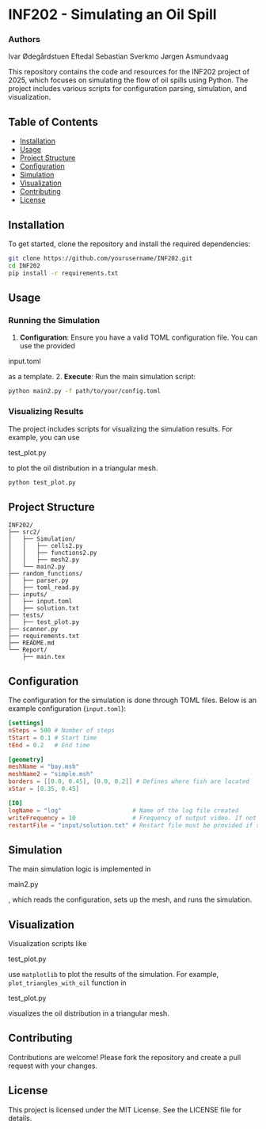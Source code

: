 # INF202 - Simulating an Oil Spill

### Authors
Ivar Ødegårdstuen Eftedal
Sebastian Sverkmo
Jørgen Asmundvaag

This repository contains the code and resources for the INF202 project of 2025, which focuses on simulating the flow of oil spills using Python. The project includes various scripts for configuration parsing, simulation, and visualization.

## Table of Contents
- [Installation](#installation)
- [Usage](#usage)
- [Project Structure](#project-structure)
- [Configuration](#configuration)
- [Simulation](#simulation)
- [Visualization](#visualization)
- [Contributing](#contributing)
- [License](#license)

## Installation

To get started, clone the repository and install the required dependencies:

```bash
git clone https://github.com/yourusername/INF202.git
cd INF202
pip install -r requirements.txt
```

## Usage

### Running the Simulation

1. **Configuration**: Ensure you have a valid TOML configuration file. You can use the provided 

input.toml

 as a template.
2. **Execute**: Run the main simulation script:

```bash
python main2.py -f path/to/your/config.toml
```

### Visualizing Results

The project includes scripts for visualizing the simulation results. For example, you can use 

test_plot.py

 to plot the oil distribution in a triangular mesh.

```bash
python test_plot.py
```

## Project Structure

```
INF202/
├── src2/
│   ├── Simulation/
│   │   ├── cells2.py
│   │   ├── functions2.py
│   │   ├── mesh2.py
│   └── main2.py
├── random_functions/
│   ├── parser.py
│   ├── toml_read.py
├── inputs/
│   ├── input.toml
│   ├── solution.txt
├── tests/
│   ├── test_plot.py
├── scanner.py
├── requirements.txt
├── README.md
└── Report/
    ├── main.tex
```

## Configuration

The configuration for the simulation is done through TOML files. Below is an example configuration (`input.toml`):

```toml
[settings]
nSteps = 500 # Number of steps
tStart = 0.1 # Start time
tEnd = 0.2   # End time

[geometry]
meshName = "bay.msh"
meshName2 = "simple.msh"
borders = [[0.0, 0.45], [0.0, 0.2]] # Defines where fish are located
xStar = [0.35, 0.45]

[IO]
logName = "log"                    # Name of the log file created
writeFrequency = 10                # Frequency of output video. If not provided, no video is recorded
restartFile = "input/solution.txt" # Restart file must be provided if start time is provided.
```

## Simulation

The main simulation logic is implemented in 

main2.py

, which reads the configuration, sets up the mesh, and runs the simulation.

## Visualization

Visualization scripts like 

test_plot.py

 use `matplotlib` to plot the results of the simulation. For example, `plot_triangles_with_oil` function in 

test_plot.py

 visualizes the oil distribution in a triangular mesh.

## Contributing

Contributions are welcome! Please fork the repository and create a pull request with your changes.

## License

This project is licensed under the MIT License. See the LICENSE file for details.
```
